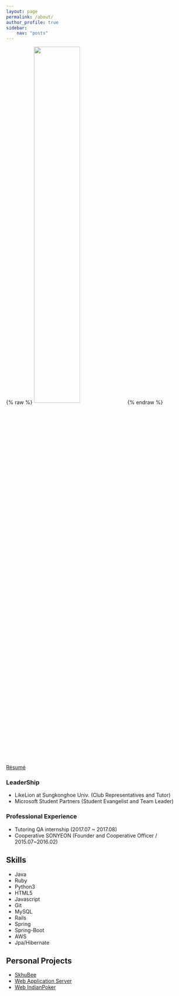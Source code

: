 ```yaml
---
layout: page
permalink: /about/
author_profile: true
sidebar:
    nav: "posts"
---
```


{% raw %} <img src="https://chohongjae.github.io/assets/img/about.jpeg" alt="" width="50%" height="50%" align="center"> {% endraw %}

[Résumé](https://drive.google.com/file/d/13tFG1lesQQ5DiYpwLPiQkYoFm8a3rgT3/view?usp=sharing)

### LeaderShip
- LikeLion at Sungkonghoe Univ. (Club Representatives and Tutor)
- Microsoft Student Partners (Student Evangelist and Team Leader)

### Professional Experience
- Tutoring QA internship (2017.07 ~ 2017.08)
- Cooperative SONYEON (Founder and Cooperative Officer / 2015.07~2016.02)

<h2>Skills</h2>

<ul class="skill-list">
	<li>Java</li>
	<li>Ruby</li>
	<li>Python3</li>
	<li>HTML5</li>
	<li>Javascript</li>
	<li>Git</li>
	<li>MySQL</li>
	<li>Rails</li>
	<li>Spring</li>
	<li>Spring-Boot</li>
	<li>AWS</li>
	<li>Jpa/Hibernate</li>
</ul>

<h2>Personal Projects</h2>

<ul>
	<li><a href="https://github.com/Sehun-Kim/skhu_plz_final">SkhuBee</a></li>
	<li><a href="hhttps://github.com/Sehun-Kim/java-was">Web Application Server</a></li>
	<li><a href="https://github.com/Sehun-Kim/IndianPoker_Spring-Boot">Web IndianPoker</a></li>
</ul>